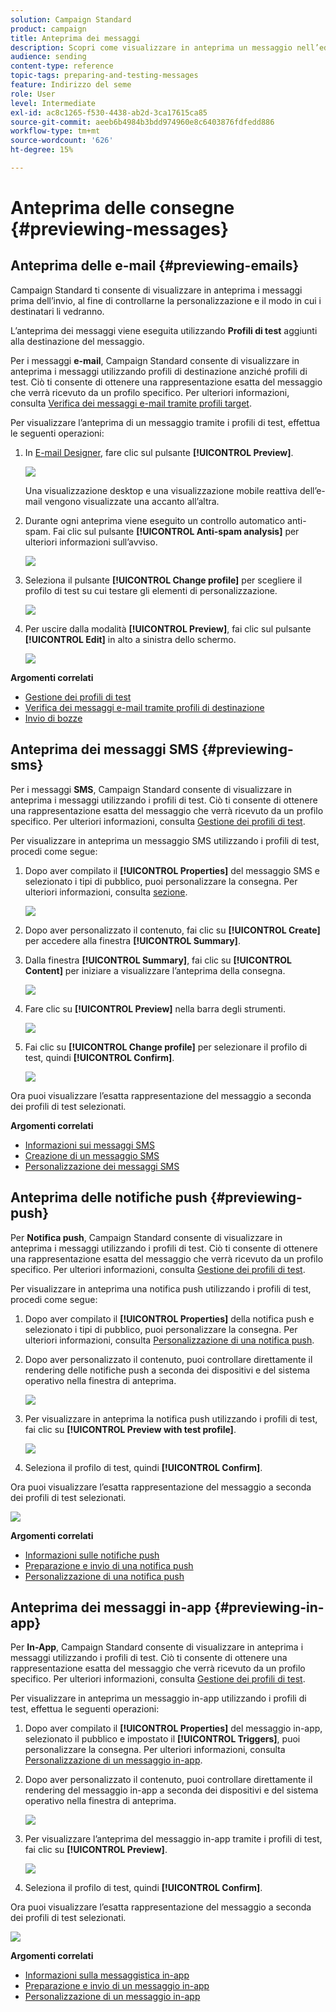 ```yaml
---
solution: Campaign Standard
product: campaign
title: Anteprima dei messaggi
description: Scopri come visualizzare in anteprima un messaggio nell’editor dei contenuti o in E-mail Designer.
audience: sending
content-type: reference
topic-tags: preparing-and-testing-messages
feature: Indirizzo del seme
role: User
level: Intermediate
exl-id: ac8c1265-f530-4438-ab2d-3ca17615ca85
source-git-commit: aeeb6b4984b3bdd974960e8c6403876fdfedd886
workflow-type: tm+mt
source-wordcount: '626'
ht-degree: 15%

---
```


# Anteprima delle consegne {#previewing-messages}

## Anteprima delle e-mail {#previewing-emails}

Campaign Standard ti consente di visualizzare in anteprima i messaggi prima dell’invio, al fine di controllarne la personalizzazione e il modo in cui i destinatari li vedranno.

L’anteprima dei messaggi viene eseguita utilizzando **Profili di test** aggiunti alla destinazione del messaggio.

Per i messaggi **e-mail**, Campaign Standard consente di visualizzare in anteprima i messaggi utilizzando profili di destinazione anziché profili di test. Ciò ti consente di ottenere una rappresentazione esatta del messaggio che verrà ricevuto da un profilo specifico. Per ulteriori informazioni, consulta [Verifica dei messaggi e-mail tramite profili target](../../sending/using/testing-messages-using-target.md).

Per visualizzare l’anteprima di un messaggio tramite i profili di test, effettua le seguenti operazioni:

1. In [E-mail Designer](../../designing/using/designing-content-in-adobe-campaign.md), fare clic sul pulsante **[!UICONTROL Preview]**.

   ![](assets/sending_preview.png)

   Una visualizzazione desktop e una visualizzazione mobile reattiva dell’e-mail vengono visualizzate una accanto all’altra.

1. Durante ogni anteprima viene eseguito un controllo automatico anti-spam. Fai clic sul pulsante **[!UICONTROL Anti-spam analysis]** per ulteriori informazioni sull’avviso.

   ![](assets/sending_anti-spam_analysis.png)

1. Seleziona il pulsante **[!UICONTROL Change profile]** per scegliere il profilo di test su cui testare gli elementi di personalizzazione.

   ![](assets/sending_test-profile.png)

1. Per uscire dalla modalità **[!UICONTROL Preview]**, fai clic sul pulsante **[!UICONTROL Edit]** in alto a sinistra dello schermo.

   ![](assets/sending_preview_edit.png)

**Argomenti correlati**

* [Gestione dei profili di test](../../audiences/using/managing-test-profiles.md)
* [Verifica dei messaggi e-mail tramite profili di destinazione](../../sending/using/testing-messages-using-target.md)
* [Invio di bozze](../../sending/using/sending-proofs.md)

## Anteprima dei messaggi SMS {#previewing-sms}

Per i messaggi **SMS**, Campaign Standard consente di visualizzare in anteprima i messaggi utilizzando i profili di test. Ciò ti consente di ottenere una rappresentazione esatta del messaggio che verrà ricevuto da un profilo specifico. Per ulteriori informazioni, consulta [Gestione dei profili di test](../../audiences/using/managing-test-profiles.md).

Per visualizzare in anteprima un messaggio SMS utilizzando i profili di test, procedi come segue:

1. Dopo aver compilato il **[!UICONTROL Properties]** del messaggio SMS e selezionato i tipi di pubblico, puoi personalizzare la consegna. Per ulteriori informazioni, consulta [sezione](../../channels/using/personalizing-sms-messages.md).

   ![](assets/sms_preview.png)

1. Dopo aver personalizzato il contenuto, fai clic su **[!UICONTROL Create]** per accedere alla finestra **[!UICONTROL Summary]**.

1. Dalla finestra **[!UICONTROL Summary]**, fai clic su **[!UICONTROL Content]** per iniziare a visualizzare l’anteprima della consegna.

   ![](assets/sms_preview_2.png)

1. Fare clic su **[!UICONTROL Preview]** nella barra degli strumenti.

   ![](assets/sms_preview_3.png)

1. Fai clic su **[!UICONTROL Change profile]** per selezionare il profilo di test, quindi **[!UICONTROL Confirm]**.

   ![](assets/sms_preview_4.png)

Ora puoi visualizzare l’esatta rappresentazione del messaggio a seconda dei profili di test selezionati.

**Argomenti correlati**

* [Informazioni sui messaggi SMS](../../channels/using/about-sms-messages.md)
* [Creazione di un messaggio SMS](../../channels/using/creating-an-sms-message.md)
* [Personalizzazione dei messaggi SMS](../../channels/using/personalizing-sms-messages.md)

## Anteprima delle notifiche push {#previewing-push}

Per **Notifica push**, Campaign Standard consente di visualizzare in anteprima i messaggi utilizzando i profili di test. Ciò ti consente di ottenere una rappresentazione esatta del messaggio che verrà ricevuto da un profilo specifico. Per ulteriori informazioni, consulta [Gestione dei profili di test](../../audiences/using/managing-test-profiles.md).

Per visualizzare in anteprima una notifica push utilizzando i profili di test, procedi come segue:

1. Dopo aver compilato il **[!UICONTROL Properties]** della notifica push e selezionato i tipi di pubblico, puoi personalizzare la consegna. Per ulteriori informazioni, consulta [Personalizzazione di una notifica push](../../channels/using/customizing-a-push-notification.md).

1. Dopo aver personalizzato il contenuto, puoi controllare direttamente il rendering delle notifiche push a seconda dei dispositivi e del sistema operativo nella finestra di anteprima.

   ![](assets/push_preview.png)

1. Per visualizzare in anteprima la notifica push utilizzando i profili di test, fai clic su **[!UICONTROL Preview with test profile]**.

   ![](assets/push_preview_2.png)

1. Seleziona il profilo di test, quindi **[!UICONTROL Confirm]**.

Ora puoi visualizzare l’esatta rappresentazione del messaggio a seconda dei profili di test selezionati.

![](assets/push_preview_3.png)

**Argomenti correlati**

* [Informazioni sulle notifiche push](../../channels/using/about-push-notifications.md)
* [Preparazione e invio di una notifica push](../../channels/using/preparing-and-sending-a-push-notification.md)
* [Personalizzazione di una notifica push](../../channels/using/customizing-a-push-notification.md)

## Anteprima dei messaggi in-app {#previewing-in-app}

Per **In-App**, Campaign Standard consente di visualizzare in anteprima i messaggi utilizzando i profili di test. Ciò ti consente di ottenere una rappresentazione esatta del messaggio che verrà ricevuto da un profilo specifico. Per ulteriori informazioni, consulta [Gestione dei profili di test](../../audiences/using/managing-test-profiles.md).

Per visualizzare in anteprima un messaggio in-app utilizzando i profili di test, effettua le seguenti operazioni:

1. Dopo aver compilato il **[!UICONTROL Properties]** del messaggio in-app, selezionato il pubblico e impostato il **[!UICONTROL Triggers]**, puoi personalizzare la consegna. Per ulteriori informazioni, consulta [Personalizzazione di un messaggio in-app](../../channels/using/customizing-an-in-app-message.md).

1. Dopo aver personalizzato il contenuto, puoi controllare direttamente il rendering del messaggio in-app a seconda dei dispositivi e del sistema operativo nella finestra di anteprima.

   ![](assets/in_app_preview.png)

1. Per visualizzare l’anteprima del messaggio in-app tramite i profili di test, fai clic su **[!UICONTROL Preview]**.

   ![](assets/in_app_preview_2.png)

1. Seleziona il profilo di test, quindi **[!UICONTROL Confirm]**.

Ora puoi visualizzare l’esatta rappresentazione del messaggio a seconda dei profili di test selezionati.

![](assets/in_app_preview_3.png)

**Argomenti correlati**

* [Informazioni sulla messaggistica in-app](../../channels/using/about-in-app-messaging.md)
* [Preparazione e invio di un messaggio in-app](../../channels/using/preparing-and-sending-an-in-app-message.md)
* [Personalizzazione di un messaggio in-app](../../channels/using/customizing-an-in-app-message.md)
